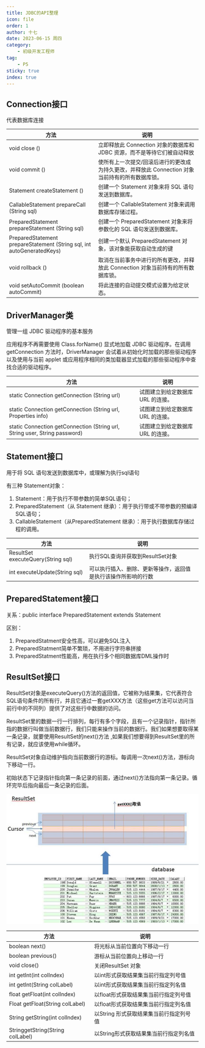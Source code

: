 ```yaml
---
title: JDBC的API整理
icon: file
order: 1
author: 十七
date: 2023-06-15 周四
category:
	- 初级开发工程师
tag:
	- P5
sticky: true
index: true
---
```



## Connection接口

代表数据库连接

| 方法                                                                      | 说明                                                      |
| ----------------------------------------------------------------------- | ------------------------------------------------------- |
| void  close ()                                                          | 立即释放此   Connection  对象的数据库和 JDBC 资源，而不是等待它们被自动释放        |
| void  commit ()                                                         | 使所有上一次提交/回滚后进行的更改成为持久更改，并释放此 Connection  对象当前持有的所有数据库锁。 |
| Statement createStatement ()                                            | 创建一个   Statement  对象来将 SQL 语句发送到数据库。                    |
| CallableStatement prepareCall (String  sql)                             | 创建一个   CallableStatement  对象来调用数据库存储过程。                 |
| PreparedStatement prepareStatement (String  sql)                        | 创建一个   PreparedStatement  对象来将参数化的 SQL 语句发送到数据库。        |
| PreparedStatement prepareStatement (String  sql, int autoGeneratedKeys) | 创建一个默认   PreparedStatement  对象，该对象能获取自动生成的键             |
| void rollback ()                                                        | 取消在当前事务中进行的所有更改，并释放此   Connection  对象当前持有的所有数据库锁。       |
| void setAutoCommit (boolean autoCommit)                                 | 将此连接的自动提交模式设置为给定状态。                                     |

## DriverManager类

管理一组 JDBC 驱动程序的基本服务

应用程序不再需要使用 Class.forName() 显式地加载 JDBC 驱动程序。在调用 getConnection 方法时，DriverManager 会试着从初始化时加载的那些驱动程序以及使用与当前 applet 或应用程序相同的类加载器显式加载的那些驱动程序中查找合适的驱动程序。

| 方法                                                                            | 说明                  |
| ----------------------------------------------------------------------------- | ------------------- |
| static Connection getConnection (String  url)                                 | 试图建立到给定数据库 URL 的连接。 |
| static Connection getConnection (String  url, Properties  info)               | 试图建立到给定数据库 URL 的连接。 |
| static Connection getConnection (String  url, String  user, String  password) | 试图建立到给定数据库 URL 的连接。 |

## Statement接口

用于将 SQL 语句发送到数据库中，或理解为执行sql语句

有三种 Statement对象：
1.  Statement：用于执行不带参数的简单SQL语句；
2.  PreparedStatement（从 Statement 继承）：用于执行带或不带参数的预编译SQL语句；
3.  CallableStatement（从PreparedStatement 继承）：用于执行数据库存储过程的调用。

| 方法                                     | 说明                              |
| -------------------------------------- | ------------------------------- |
| ResultSet   executeQuery(String   sql) | 执行SQL查询并获取到ResultSet对象          |
| int   executeUpdate(String   sql)      | 可以执行插入、删除、更新等操作，返回值是执行该操作所影响的行数 |

## PreparedStatement接口

关系：public interface PreparedStatement extends Statement

区别：
1.  PreparedStatment安全性高，可以避免SQL注入
2.  PreparedStatment简单不繁琐，不用进行字符串拼接
3.  PreparedStatment性能高，用在执行多个相同数据库DML操作时

## ResultSet接口

ResultSet对象是executeQuery()方法的返回值，它被称为结果集，它代表符合SQL语句条件的所有行，并且它通过一套getXXX方法（这些get方法可以访问当前行中的不同列）提供了对这些行中数据的访问。

ResultSet里的数据一行一行排列，每行有多个字段，且有一个记录指针，指针所指的数据行叫做当前数据行，我们只能来操作当前的数据行。我们如果想要取得某一条记录，就要使用ResultSet的next()方法 ,如果我们想要得到ResultSet里的所有记录，就应该使用while循环。

ResultSet对象自动维护指向当前数据行的游标。每调用一次next()方法，游标向下移动一行。

初始状态下记录指针指向第一条记录的前面，通过next()方法指向第一条记录。循环完毕后指向最后一条记录的后面。

![](image/image_KqmIsIwrwo.png)

| 方法                                 | 说明                      |
| ---------------------------------- | ----------------------- |
| boolean   next()                   | 将光标从当前位置向下移动一行          |
| boolean   previous()               | 游标从当前位置向上移动一行           |
| void   close()                     | 关闭ResultSet 对象          |
| int   getInt(int colIndex)         | 以int形式获取结果集当前行指定列号值     |
| int   getInt(String colLabel)      | 以int形式获取结果集当前行指定列名值     |
| float   getFloat(int colIndex)     | 以float形式获取结果集当前行指定列号值   |
| Float   getFloat(String colLabel)  | 以float形式获取结果集当前行指定列名值   |
| String   getString(int colIndex)   | 以String 形式获取结果集当前行指定列号值 |
| StringgetString(String   colLabel) | 以String形式获取结果集当前行指定列名值  |
